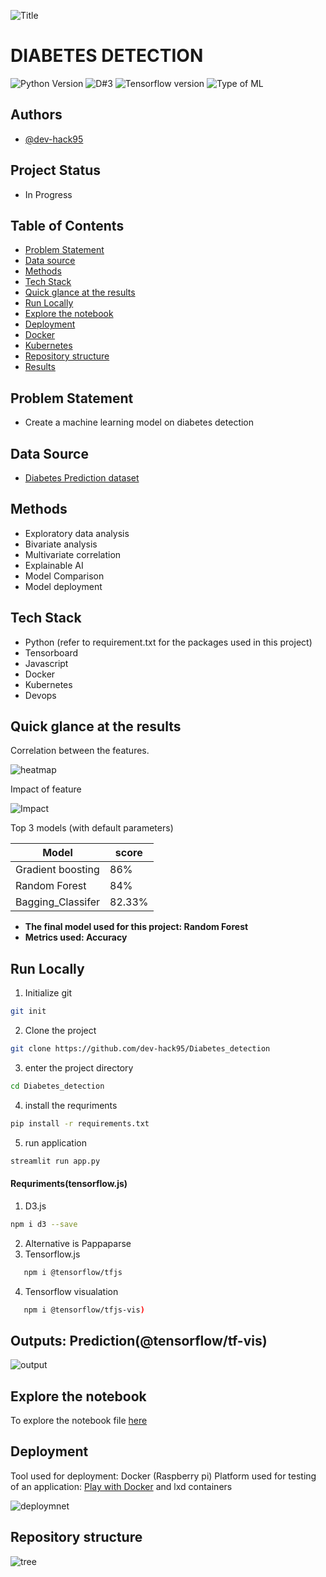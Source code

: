 ![Title](https://github.com/dev-hack95/Diabetes_detection/blob/main/Images/diabetes_detection_4.jpg.png)

# DIABETES DETECTION
![Python Version](https://img.shields.io/badge/Python-3.8.10-lightgrey)
![D#3](https://img.shields.io/badge/D3.js-v7.0-orange)
![Tensorflow version](https://img.shields.io/badge/Tensorflow.js-3.18.0-lightgrey)
![Type of ML](https://img.shields.io/badge/Type%20of%20ML-binary--classiification-red)

## Authors

- [@dev-hack95](https://www.github.com/dev-hack95)

## Project Status
- In Progress

## Table of Contents

  - [Problem Statement](#Problem-Statement)
  - [Data source](#data-source)
  - [Methods](#methods)
  - [Tech Stack](#tech-stack)
  - [Quick glance at the results](#quick-glance-at-the-results)
  - [Run Locally](#run-locally)
  - [Explore the notebook](#explore-the-notebook)
  - [Deployment](#Deployment)
  - [Docker](#Docker)
  - [Kubernetes](#Kubernetes)
  - [Repository structure](#repository-structure)
  - [Results](#Results)
  
## Problem Statement
  - Create a machine learning model on diabetes detection
  
## Data Source
  - [Diabetes Prediction dataset](https://www.kaggle.com/datasets/vikasukani/diabetes-data-set)

## Methods

- Exploratory data analysis
- Bivariate analysis
- Multivariate correlation
- Explainable AI
- Model Comparison
- Model deployment

## Tech Stack

- Python (refer to requirement.txt for the packages used in this project)
- Tensorboard
- Javascript
- Docker
- Kubernetes
- Devops

## Quick glance at the results
Correlation between the features.

![heatmap](https://github.com/dev-hack95/Diabetes_detection/blob/main/Images/heatmap.png)

Impact of feature

![Impact](https://github.com/dev-hack95/Diabetes_detection/blob/main/Images/impact_of_features_on_model.png)

Top 3 models (with default parameters)

| Model     	                |  score 	          |
|-------------------	        |------------------	|
| Gradient boosting   	      | 86% 	            |
| Random Forest    	          | 84% 	            |
| Bagging_Classifer           | 82.33% 	          |

- **The final model used for this project: Random Forest**
- **Metrics used: Accuracy**


## Run Locally

1) Initialize git

```bash
git init
```


2) Clone the project

```bash
git clone https://github.com/dev-hack95/Diabetes_detection
```

3) enter the project directory

```bash
cd Diabetes_detection
```

4) install the requriments

```bash
pip install -r requirements.txt
```

5) run application

```bash
streamlit run app.py
```
  
#### Requriments(tensorflow.js)
   1) D3.js
    
   ```bash
   npm i d3 --save
   ```
   
   2) Alternative  is Pappaparse
   3) Tensorflow.js 
   ```bash
      npm i @tensorflow/tfjs
   ```
   
   4) Tensorflow visualation 
   ```bash
      npm i @tensorflow/tfjs-vis)
   ```

## Outputs: Prediction(@tensorflow/tf-vis)

![output](https://github.com/dev-hack95/Diabetes_detection/blob/main/Images/test.gif)

## Explore the notebook

To explore the notebook file [here](https://github.com/dev-hack95/Diabetes_detection/blob/main/ML_Dibeates_detection.ipynb)

## Deployment

Tool used for deployment: Docker (Raspberry pi)
Platform used for testing of an application: [Play with Docker](https://labs.play-with-docker.com/) and lxd containers

![deploymnet](https://github.com/dev-hack95/Diabetes_detection/blob/main/Images/model.gif)

## Repository structure

![tree](https://github.com/dev-hack95/Diabetes_detection/blob/main/Images/Screenshot%20(13).png)
